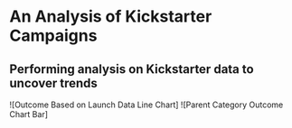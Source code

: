 # An Analysis of Kickstarter Campaigns
Performing analysis on Kickstarter data to uncover trends
---
![Outcome Based on Launch Data Line Chart]
![Parent Category Outcome Chart Bar]
